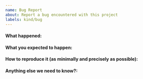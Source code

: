 ```yaml
---
name: Bug Report
about: Report a bug encountered with this project
labels: kind/bug
---
```


<!--
If the matter is security related, please disclose it privately through other channels.
-->

#### What happened:

#### What you expected to happen:

#### How to reproduce it (as minimally and precisely as possible):

#### Anything else we need to know?:
